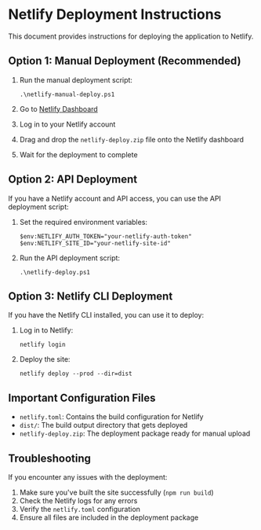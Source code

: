 # Netlify Deployment Instructions

This document provides instructions for deploying the application to Netlify.

## Option 1: Manual Deployment (Recommended)

1. Run the manual deployment script:
   ```
   .\netlify-manual-deploy.ps1
   ```

2. Go to [Netlify Dashboard](https://app.netlify.com/)

3. Log in to your Netlify account

4. Drag and drop the `netlify-deploy.zip` file onto the Netlify dashboard

5. Wait for the deployment to complete

## Option 2: API Deployment

If you have a Netlify account and API access, you can use the API deployment script:

1. Set the required environment variables:
   ```
   $env:NETLIFY_AUTH_TOKEN="your-netlify-auth-token"
   $env:NETLIFY_SITE_ID="your-netlify-site-id"
   ```

2. Run the API deployment script:
   ```
   .\netlify-deploy.ps1
   ```

## Option 3: Netlify CLI Deployment

If you have the Netlify CLI installed, you can use it to deploy:

1. Log in to Netlify:
   ```
   netlify login
   ```

2. Deploy the site:
   ```
   netlify deploy --prod --dir=dist
   ```

## Important Configuration Files

- `netlify.toml`: Contains the build configuration for Netlify
- `dist/`: The build output directory that gets deployed
- `netlify-deploy.zip`: The deployment package ready for manual upload

## Troubleshooting

If you encounter any issues with the deployment:

1. Make sure you've built the site successfully (`npm run build`)
2. Check the Netlify logs for any errors
3. Verify the `netlify.toml` configuration
4. Ensure all files are included in the deployment package
